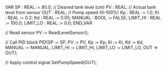 VAR
    SP           : REAL := 80.0;             // Desired tank level (cm)
    PV           : REAL;                     // Actual tank level from sensor
    OUT          : REAL;                     // Pump speed (0–100%)
    Kp           : REAL := 1.0;
    Ki           : REAL := 0.2;
    Kd           : REAL := 0.05;
    MANUAL       : BOOL := FALSE;
    LIMIT_HI     : REAL := 100.0;
    LIMIT_LO     : REAL := 0.0;
END_VAR

// Read sensor
PV := ReadLevelSensor();

// Call PID block
PID(SP := SP, PV := PV, Kp := Kp, Ki := Ki, Kd := Kd,
    MANUAL := MANUAL, LIMIT_HI := LIMIT_HI, LIMIT_LO := LIMIT_LO,
    OUT => OUT);
    
// Apply control signal
SetPumpSpeed(OUT);
